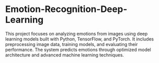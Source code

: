 # Emotion-Recognition-Deep-Learning
This project focuses on analyzing emotions from images using deep learning models built with Python, TensorFlow, and PyTorch. It includes preprocessing image data, training models, and evaluating their performance. The system predicts emotions through optimized model architecture and advanced machine learning techniques.
